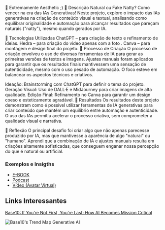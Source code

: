 🎨 Extremamente Aesthetic ;)
📒 Descrição
Natural ou Fake Natty? Como vencer na era das IAs Generativas!
Neste projeto, exploro o impacto das IAs generativas na criação de conteúdo visual e textual, analisando como equilibrar originalidade e automação para alcançar resultados que pareçam naturais ("natty"), mesmo quando gerados por IA.

🤖 Tecnologias Utilizadas
ChatGPT – para criação de texto e refinamento de ideias.
Hedra – para criação do video apenas com a foto .
Canva – para montagem e design final do projeto.
🧐 Processo de Criação
O processo de criação envolveu o uso de diversas ferramentas de IA para gerar as primeiras versões de textos e imagens. Ajustes manuais foram aplicados para garantir que os resultados finais mantivessem uma sensação de autenticidade, mesmo com o uso pesado de automação. O foco esteve em balancear os aspectos técnicos e criativos.

Ideação: Brainstorming com ChatGPT para definir o tema do projeto.
Geração Visual: Uso de DALL·E e MidJourney para criar imagens de alta qualidade.
Edição Final: Refinamento no Canva para garantir um design coeso e esteticamente agradável.
🚀 Resultados
Os resultados deste projeto demonstram como é possível utilizar ferramentas de IA generativas para criar conteúdo que mantém um equilíbrio entre automação e autenticidade. O uso das IAs permitiu acelerar o processo criativo, sem comprometer a qualidade visual e narrativa.

💭 Reflexão
O principal desafio foi criar algo que não apenas parecesse produzido por IA, mas que mantivesse a aparência de algo "natural" ou "humano". Aprendi que a combinação de IA e ajustes manuais resulta em criações altamente sofisticadas, que conseguem enganar nossa percepção do que é natural ou artificial.
### Exemplos e Insigths

- [E-BOOK](/exemplos/E-BOOK.md)
- [Podcast](/exemplos/PODCAST.md)
- [Vídeo (Avatar Virtual)](/exemplos/VIDEO.md)

## Links Interessantes

[Base10: If You’re Not First, You’re Last: How AI Becomes Mission Critical](https://base10.vc/post/generative-ai-mission-critical/)

![Base10's Trend Map Generative AI](https://github.com/digitalinnovationone/lab-natty-or-not/assets/730492/f4df26e8-f8f7-4419-8252-c69d73ea930c)

